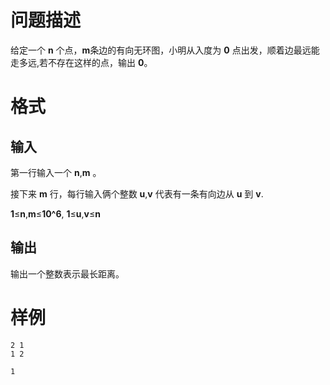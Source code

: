 
# 问题描述

给定一个 **n** 个点，**m**​ 条边的有向无环图，小明从入度为 **0** 点出发，顺着边最远能走多远,若不存在这样的点，输出 **0**。

# 格式

## 输入

第一行输入一个 **n**,**m**​​ 。

接下来 **m** 行，每行输入俩个整数 **u**,**v** 代表有一条有向边从 **u** 到 **v**​.

**1**≤**n**,**m**≤**10^6**,
**1**≤**u**,**v**≤**n**​

## 输出

输出一个整数表示最长距离。

# 样例

```input1
2 1
1 2
```

```output1
1
```

